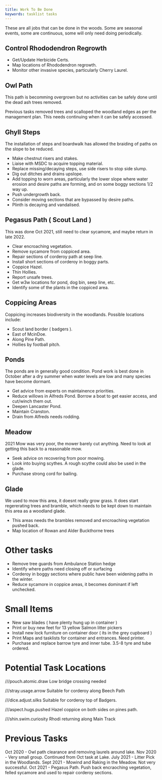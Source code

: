 ```yaml
---
title: Work To Be Done 
keywords: tasklist tasks
---
```


These are all jobs that can be done in the woods. Some are seasonal events, some are continuous, some will only need doing periodically.


## Control Rhododendron Regrowth

* Get/Update Herbicide Certs.
* Map locations of Rhododendron regrowth.
* Monitor other invasive species, particularly Cherry Laurel.

## Owl Path

This path is becomming overgrown but no activities can be safely done until the dead ash trees removed.

Previous tasks removed trees and scalloped the woodland edges as per the management plan. This needs continuing when it can be safely accessed.


## Ghyll Steps

The installation of steps and boardwalk has allowed the braiding of paths on the slope to be reduced. 

* Make chestnut risers and stakes. 
* Liaise with MSDC to acquire topping material.
* Replace missing/decaying steps, use side risers to stop side slump.
* Dig out ditches and drains upslope.
* Add topping to worn areas, particularly the lower slope where water erosion and desire paths are forming, and on some boggy sections 1/2 way up.
* Push undergrowth back.
* Consider moving sections that are bypassed by desire paths.
* Plinth is decaying and vandalised.

## Pegasus Path ( Scout Land )

This was done Oct 2021, still need to clear sycamore, and maybe return in late 2022.

* Clear encroaching vegetation.
* Remove sycamore from coppiced area.
* Repair sections of corderoy path at seep line.
* Install short sections of corderoy in boggy parts.
* Coppice Hazel.
* Thin Hollies.
* Report unsafe trees.
* Get w3w locations for pond, dog bin, seep line, etc.
* Identify some of the plants in the coppiced area.

## Coppicing Areas

Coppicing increases biodiversity in the woodlands. Possible locations include:

* Scout land border ( badgers ).
* East of McinDoe.
* Along Pine Path.
* Hollies by football pitch.

## Ponds

The ponds are in generally good condition. Pond work is best done in October after a dry summer when water levels are low and many species have become dormant.

* Get advice from experts on maintainence priorities.
* Reduce willows in Alfreds Pond. Borrow a boat to get easier access, and cut/winch them out.
* Deepen Lancaster Pond.
* Maintain Cranston.
* Drain from Alfreds needs rodding.

## Meadow

2021 Mow was very poor, the mower barely cut anything. Need to look at getting this back to a reasonable mow.

* Seek advice on recovering from poor mowing.
* Look into buying scythes. A rough scythe could also be used in the glade.
* Purchase strong cord for bailing.

## Glade

We used to mow this area, it doesnt really grow grass. It does start regererating trees and bramble, which needs to be kept down to maintain this area as a woodland glade.

* This areas needs the brambles removed and encroaching vegetation pushed back.
* Map location of Rowan and Alder Buckthorne trees

# Other tasks

* Remove tree guards from Ambulance Station hedge
* Identify where paths need closing off or surfacing
* Corderoy in boggy sections where public have been widening paths in the winter.
* Reduce sycamore in coppice areas, it becomes dominant if left unchecked.

# Small Items

* New saw blades ( have plenty hung up in container )
* Print or buy new feet for 13 yellow Salmon litter pickers
* Install new lock furniture on container door ( its in the grey cupboard )
* Print Maps and tasklists for container and entrances. Need printer.
* Purchase and replace barrow tyre and inner tube. 3.5-8 tyre and tube ordered.



# Potential Task Locations

///pouch.atomic.draw Low bridge crossing needed 

///stray.usage.arrow Suitable for corderoy along Beech Path

///dice.adjust.silks Suitable for corderoy top of Badgers. 

///aspect.hugs.pushed Hazel coppice on both sides on pines path.

///shin.swim.curiosity Rhodi returning along Main Track

# Previous Tasks

Oct 2020 - Owl path clearance and removing laurels around lake.
Nov 2020 - Very small group. Continued from Oct task at Lake.
July 2021 - Litter Pick in the Woodlands.
Sept 2021 - Mowind and Raking in the Meadow. Not very successful.
Oct 2021 - Pegasus Path. Push back encraoching vegetation, felled sycamore and used to repair corderoy sections.


